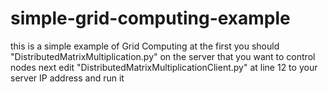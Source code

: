 # simple-grid-computing-example
this is a simple example of Grid Computing
at the first you should "DistributedMatrixMultiplication.py" on the server that you want to control nodes
next edit "DistributedMatrixMultiplicationClient.py" at line 12 to your server IP address and run it
